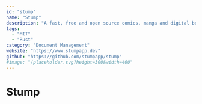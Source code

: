 ```yaml
---
id: "stump"
name: "Stump"
description: "A fast, free and open source comics, manga and digital book server with OPDS support."
tags:
  - "MIT"
  - "Rust"
category: "Document Management"
website: "https://www.stumpapp.dev"
github: "https://github.com/stumpapp/stump"
#image: "/placeholder.svg?height=300&width=400"
---
```


# Stump
